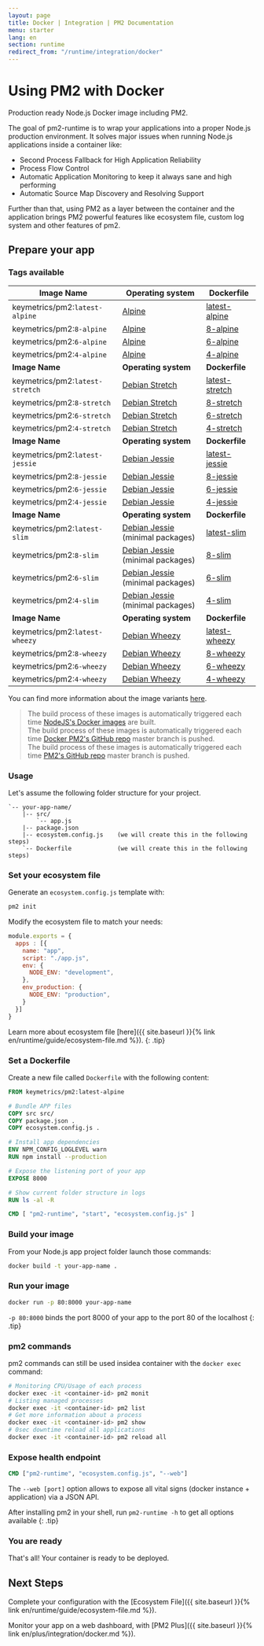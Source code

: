 ```yaml
---
layout: page
title: Docker | Integration | PM2 Documentation
menu: starter
lang: en
section: runtime
redirect_from: "/runtime/integration/docker"
---
```


# Using PM2 with Docker

Production ready Node.js Docker image including PM2.

The goal of pm2-runtime is to wrap your applications into a proper Node.js production environment. It solves major issues when running Node.js applications inside a container like:

- Second Process Fallback for High Application Reliability
- Process Flow Control
- Automatic Application Monitoring to keep it always sane and high performing
- Automatic Source Map Discovery and Resolving Support

Further than that, using PM2 as a layer between the container and the application brings PM2 powerful features like ecosystem file, custom log system and other features of pm2.

## Prepare your app

### Tags available

**Image Name** | **Operating system** | **Dockerfile**
---|---|---
keymetrics/pm2:`latest-alpine`|[Alpine](https://www.alpinelinux.org/about/)|[latest-alpine](https://github.com/keymetrics/docker-pm2/blob/master/tags/latest/alpine/Dockerfile)
keymetrics/pm2:`8-alpine`|[Alpine](https://www.alpinelinux.org/about/)|[8-alpine](https://github.com/keymetrics/docker-pm2/blob/master/tags/8/alpine/Dockerfile)
keymetrics/pm2:`6-alpine`|[Alpine](https://www.alpinelinux.org/about/)|[6-alpine](https://github.com/keymetrics/docker-pm2/blob/master/tags/6/alpine/Dockerfile)
keymetrics/pm2:`4-alpine`|[Alpine](https://www.alpinelinux.org/about/)|[4-alpine](https://github.com/keymetrics/docker-pm2/blob/master/tags/4/alpine/Dockerfile)
**Image Name** | **Operating system** | **Dockerfile**
keymetrics/pm2:`latest-stretch`|[Debian Stretch](https://wiki.debian.org/DebianStretch)|[latest-stretch](https://github.com/keymetrics/docker-pm2/blob/master/tags/latest/stretch/Dockerfile)
keymetrics/pm2:`8-stretch`|[Debian Stretch](https://wiki.debian.org/DebianStretch)|[8-stretch](https://github.com/keymetrics/docker-pm2/blob/master/tags/8/stretch/Dockerfile)
keymetrics/pm2:`6-stretch`|[Debian Stretch](https://wiki.debian.org/DebianStretch)|[6-stretch](https://github.com/keymetrics/docker-pm2/blob/master/tags/6/stretch/Dockerfile)
keymetrics/pm2:`4-stretch`|[Debian Stretch](https://wiki.debian.org/DebianStretch)|[4-stretch](https://github.com/keymetrics/docker-pm2/blob/master/tags/4/stretch/Dockerfile)
**Image Name** | **Operating system** | **Dockerfile**
keymetrics/pm2:`latest-jessie`|[Debian Jessie](https://wiki.debian.org/DebianJessie)|[latest-jessie](https://github.com/keymetrics/docker-pm2/blob/master/tags/latest/jessie/Dockerfile)
keymetrics/pm2:`8-jessie`|[Debian Jessie](https://wiki.debian.org/DebianJessie)|[8-jessie](https://github.com/keymetrics/docker-pm2/blob/master/tags/8/jessie/Dockerfile)
keymetrics/pm2:`6-jessie`|[Debian Jessie](https://wiki.debian.org/DebianJessie)|[6-jessie](https://github.com/keymetrics/docker-pm2/blob/master/tags/6/jessie/Dockerfile)
keymetrics/pm2:`4-jessie`|[Debian Jessie](https://wiki.debian.org/DebianJessie)|[4-jessie](https://github.com/keymetrics/docker-pm2/blob/master/tags/4/jessie/Dockerfile)
**Image Name** | **Operating system** | **Dockerfile**
keymetrics/pm2:`latest-slim`|[Debian Jessie](https://wiki.debian.org/DebianJessie) (minimal packages)|[latest-slim](https://github.com/keymetrics/docker-pm2/blob/master/tags/latest/slim/Dockerfile)
keymetrics/pm2:`8-slim`|[Debian Jessie](https://wiki.debian.org/DebianJessie) (minimal packages)|[8-slim](https://github.com/keymetrics/docker-pm2/blob/master/tags/8/slim/Dockerfile)
keymetrics/pm2:`6-slim`|[Debian Jessie](https://wiki.debian.org/DebianJessie) (minimal packages)|[6-slim](https://github.com/keymetrics/docker-pm2/blob/master/tags/6/slim/Dockerfile)
keymetrics/pm2:`4-slim`|[Debian Jessie](https://wiki.debian.org/DebianJessie) (minimal packages)|[4-slim](https://github.com/keymetrics/docker-pm2/blob/master/tags/4/slim/Dockerfile)
**Image Name** | **Operating system** | **Dockerfile**
keymetrics/pm2:`latest-wheezy`|[Debian Wheezy](https://wiki.debian.org/DebianWheezy)|[latest-wheezy](https://github.com/keymetrics/docker-pm2/blob/master/tags/latest/wheezy/Dockerfile)
keymetrics/pm2:`8-wheezy`|[Debian Wheezy](https://wiki.debian.org/DebianWheezy)|[8-wheezy](https://github.com/keymetrics/docker-pm2/blob/master/tags/8/wheezy/Dockerfile)
keymetrics/pm2:`6-wheezy`|[Debian Wheezy](https://wiki.debian.org/DebianWheezy)|[6-wheezy](https://github.com/keymetrics/docker-pm2/blob/master/tags/6/wheezy/Dockerfile)
keymetrics/pm2:`4-wheezy`|[Debian Wheezy](https://wiki.debian.org/DebianWheezy)|[4-wheezy](https://github.com/keymetrics/docker-pm2/blob/master/tags/4/wheezy/Dockerfile)

You can find more information about the image variants [here](https://github.com/nodejs/docker-node#image-variants).

> The build process of these images is automatically triggered each time [NodeJS's Docker images](https://hub.docker.com/r/library/node/tags/) are built.  
The build process of these images is automatically triggered each time [Docker PM2's GitHub repo](https://github.com/keymetrics/docker-pm2) master branch is pushed.  
The build process of these images is automatically triggered each time [PM2's GitHub repo](https://github.com/Unitech/pm2) master branch is pushed.  

### Usage

Let's assume the following folder structure for your project.

```
`-- your-app-name/
    |-- src/
        `-- app.js
    |-- package.json
    |-- ecosystem.config.js    (we will create this in the following steps)
    `-- Dockerfile             (we will create this in the following steps)
```

### Set your ecosystem file

Generate an `ecosystem.config.js` template with:

```bash
pm2 init
```

Modify the ecosystem file to match your needs:

```javascript
module.exports = {
  apps : [{
    name: "app",
    script: "./app.js",
    env: {
      NODE_ENV: "development",
    },
    env_production: {
      NODE_ENV: "production",
    }
  }]
}
```

 Learn more about ecosystem file [here]({{ site.baseurl }}{% link en/runtime/guide/ecosystem-file.md %}).
{: .tip}

### Set a Dockerfile

Create a new file called `Dockerfile` with the following content:

```dockerfile
FROM keymetrics/pm2:latest-alpine

# Bundle APP files
COPY src src/
COPY package.json .
COPY ecosystem.config.js .

# Install app dependencies
ENV NPM_CONFIG_LOGLEVEL warn
RUN npm install --production

# Expose the listening port of your app
EXPOSE 8000

# Show current folder structure in logs
RUN ls -al -R

CMD [ "pm2-runtime", "start", "ecosystem.config.js" ]
```

### Build your image

From your Node.js app project folder launch those commands:

```bash
docker build -t your-app-name .
```

### Run your image

```bash
docker run -p 80:8000 your-app-name
```

 `-p 80:8000` binds the port 8000 of your app to the port 80 of the localhost
{: .tip}

### pm2 commands

pm2 commands can still be used insidea container with the `docker exec` command:

```bash
# Monitoring CPU/Usage of each process
docker exec -it <container-id> pm2 monit
# Listing managed processes
docker exec -it <container-id> pm2 list
# Get more information about a process
docker exec -it <container-id> pm2 show
# 0sec downtime reload all applications
docker exec -it <container-id> pm2 reload all
```

### Expose health endpoint

```Dockerfile
CMD ["pm2-runtime", "ecosystem.config.js", "--web"]
```

The `--web [port]` option allows to expose all vital signs (docker instance + application) via a JSON API.

 After installing pm2 in your shell, run `pm2-runtime -h` to get all options available
{: .tip}

### You are ready

That's all! Your container is ready to be deployed.

## Next Steps

Complete your configuration with the [Ecosystem File]({{ site.baseurl }}{% link en/runtime/guide/ecosystem-file.md %}).

Monitor your app on a web dashboard, with [PM2 Plus]({{ site.baseurl }}{% link en/plus/integration/docker.md %}).
